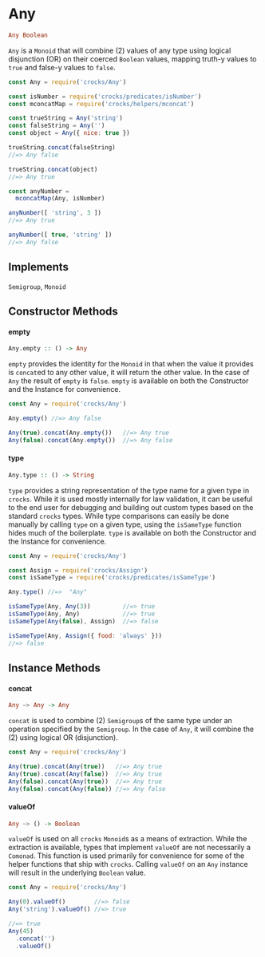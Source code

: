 # Any

```haskell
Any Boolean
```

`Any` is a `Monoid` that will combine (2) values of any type using logical
disjunction (OR) on their coerced `Boolean` values, mapping truth-y values to
`true` and false-y values to `false`.

```javascript
const Any = require('crocks/Any')

const isNumber = require('crocks/predicates/isNumber')
const mconcatMap = require('crocks/helpers/mconcat')

const trueString = Any('string')
const falseString = Any('')
const object = Any({ nice: true })

trueString.concat(falseString)
//=> Any false

trueString.concat(object)
//=> Any true

const anyNumber =
  mconcatMap(Any, isNumber)

anyNumber([ 'string', 3 ])
//=> Any true

anyNumber([ true, 'string' ])
//=> Any false
```

## Implements

`Semigroup`, `Monoid`

## Constructor Methods

#### empty

```haskell
Any.empty :: () -> Any
```

`empty` provides the identity for the `Monoid` in that when the value it
provides is `concat`ed to any other value, it will return the other value. In
the case of `Any` the result of `empty` is `false`. `empty` is available on both
the Constructor and the Instance for convenience.

```javascript
const Any = require('crocks/Any')

Any.empty() //=> Any false

Any(true).concat(Any.empty())   //=> Any true
Any(false).concat(Any.empty())  //=> Any false
```


#### type

```haskell
Any.type :: () -> String
```

`type` provides a string representation of the type name for a given type in
`crocks`. While it is used mostly internally for law validation, it can be
useful to the end user for debugging and building out custom types based on the
standard `crocks` types. While type comparisons can easily be done manually by
calling `type` on a given type, using the `isSameType` function hides much of
the boilerplate. `type` is available on both the Constructor and the Instance
for convenience.

```javascript
const Any = require('crocks/Any')

const Assign = require('crocks/Assign')
const isSameType = require('crocks/predicates/isSameType')

Any.type() //=>  "Any"

isSameType(Any, Any(3))         //=> true
isSameType(Any, Any)            //=> true
isSameType(Any(false), Assign)  //=> false

isSameType(Any, Assign({ food: 'always' }))
//=> false
```

## Instance Methods

#### concat

```haskell
Any ~> Any -> Any
```

`concat` is used to combine (2) `Semigroup`s of the same type under an operation
specified by the `Semigroup`. In the case of `Any`, it will combine the (2)
using logical OR (disjunction).

```javascript
const Any = require('crocks/Any')

Any(true).concat(Any(true))   //=> Any true
Any(true).concat(Any(false))  //=> Any true
Any(false).concat(Any(true))  //=> Any true
Any(false).concat(Any(false)) //=> Any false
```

#### valueOf

```haskell
Any ~> () -> Boolean
```

`valueOf` is used on all `crocks` `Monoid`s as a means of extraction. While the
extraction is available, types that implement `valueOf` are not necessarily a
`Comonad`. This function is used primarily for convenience for some of the
helper functions that ship with `crocks`. Calling `valueOf` on an `Any` instance
will result in the underlying `Boolean` value.

```javascript
const Any = require('crocks/Any')

Any(0).valueOf()        //=> false
Any('string').valueOf() //=> true

//=> true
Any(45)
  .concat('')
  .valueOf()
```
